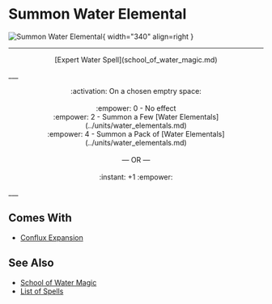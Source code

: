 # Summon Water Elemental

![Summon Water Elemental](../assets/spells-summon_water_elemental.webp){ width="340" align=right }

___
<p style="text-align: center;" markdown>[Expert Water Spell](school_of_water_magic.md)</p>
___
<p style="text-align: center;" markdown>:activation: On a chosen emptry space:<br><br>:empower: 0 - No effect<br>:empower: 2 - Summon a Few [Water Elementals](../units/water_elementals.md)<br>:empower: 4 - Summon a Pack of [Water Elementals](../units/water_elementals.md)<br><br>— OR —<br><br>:instant: +1 :empower:</p>
___


## Comes With

- [Conflux Expansion](../content.md)


## See Also

- [School of Water Magic](school_of_water_magic.md)
- [List of Spells](../spells.md)
